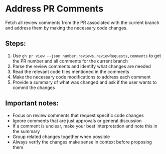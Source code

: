 # Address PR Comments

Fetch all review comments from the PR associated with the current branch and address them by making the necessary code changes.

## Steps:
1. Use `gh pr view --json number,reviews,reviewRequests,comments` to get the PR number and all comments for the current branch
2. Parse the review comments and identify what changes are needed
3. Read the relevant code files mentioned in the comments
4. Make the necessary code modifications to address each comment
5. Provide a summary of what was changed and ask if the user wants to commit the changes

## Important notes:
- Focus on review comments that request specific code changes
- Ignore comments that are just approvals or general discussion
- If a comment is unclear, make your best interpretation and note this in the summary
- Group related changes together when possible
- Always verify the changes make sense in context before proposing them
